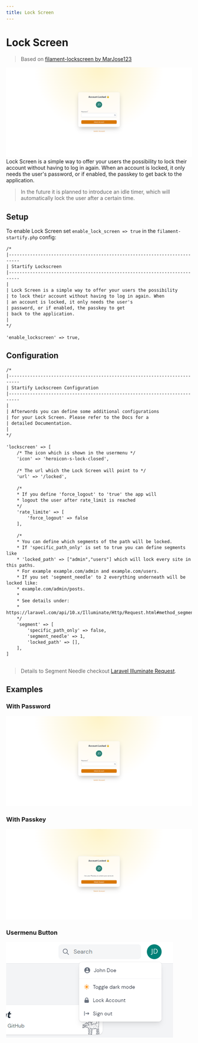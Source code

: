 ```yaml
---
title: Lock Screen
---
```


# Lock Screen
> Based on [filament-lockscreen by MarJose123](https://github.com/MarJose123/filament-lockscreen)

![lockscreen_password.png](../../art/screens/lockscreen_password.png)
Lock Screen is a simple way to offer your users the possibility to 
lock their account without having to log in again. When an account 
is locked, it only needs the user's password, or if enabled, the 
passkey to get back to the application.

>In the future it is planned to introduce an idle timer, 
which will automatically lock the user after a certain time.

## Setup

To enable Lock Screen set `enable_lock_screen => true` in the ``filament-startify.php`` config:

```php:no-line-numbers
/*
|--------------------------------------------------------------------------
| Startify Lockscreen
|--------------------------------------------------------------------------
| 
| Lock Screen is a simple way to offer your users the possibility 
| to lock their account without having to log in again. When 
| an account is locked, it only needs the user's 
| password, or if enabled, the passkey to get 
| back to the application.
|
*/

'enable_lockscreen' => true,

```

## Configuration
```php:no-line-numbers
/*
|--------------------------------------------------------------------------
| Startify Lockscreen Configuration
|--------------------------------------------------------------------------
|
| Afterwords you can define some additional configurations
| for your Lock Screen. Please refer to the Docs for a
| detailed Documentation.
|
*/

'lockscreen' => [
    /* The icon which is shown in the usermenu */
    'icon' => 'heroicon-s-lock-closed',
    
    /* The url which the Lock Screen will point to */
    'url' => '/locked',
    
    /* 
    * If you define 'force_logout' to 'true' the app will 
    * logout the user after rate_limit is reached 
    */
    'rate_limite' => [
        'force_logout' => false
    ],
    
    /* 
    * You can define which segments of the path will be locked.
    * If 'specific_path_only' is set to true you can define segments like
    * 'locked_path' => ["admin","users"] which will lock every site in this paths.
    * For example example.com/admin and example.com/users.
    * If you set 'segment_needle' to 2 everything underneath will be locked like: 
    * example.com/admin/posts.
    *
    * See details under: 
    * https://laravel.com/api/10.x/Illuminate/Http/Request.html#method_segment
    */
    'segment' => [
        'specific_path_only' => false,
        'segment_needle' => 1,
        'locked_path' => [], 
    ],
]
    
```

>Details to Segment Needle checkout [Laravel Illuminate Request](https://laravel.com/api/10.x/Illuminate/Http/Request.html#method_segment).

## Examples

### With Password
![lockscreen_password.png](../../art/screens/lockscreen_password.png)

### With Passkey
![lockscreen_passkey.png](../../art/screens/lockscreen_passkey.png)

### Usermenu Button
![lockscreen_user_menu.png](../../art/screens/lockscreen_user_menu.png)
